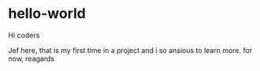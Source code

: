 # hello-world

Hi coders

Jef here, that is my first time in a project and i so ansious to learn more.
for now, reagards
